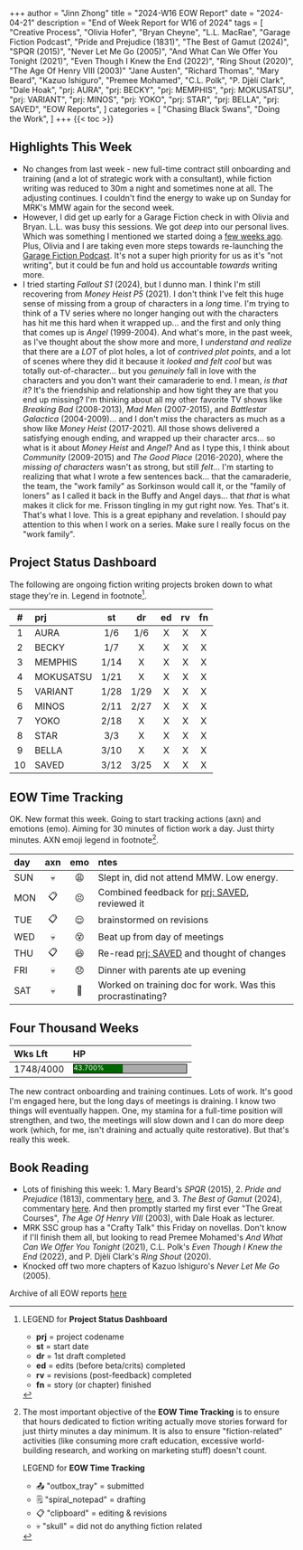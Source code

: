 +++
author = "Jinn Zhong"
title = "2024-W16 EOW Report"
date = "2024-04-21"
description = "End of Week Report for W16 of 2024"
tags = [
    "Creative Process",
    "Olivia Hofer",
    "Bryan Cheyne",
    "L.L. MacRae",
    "Garage Fiction Podcast",
    "Pride and Prejudice (1831)",
    "The Best of Gamut (2024)",
    "SPQR (2015)",
    "Never Let Me Go (2005)",
    "And What Can We Offer You Tonight (2021)",
    "Even Though I Knew the End (2022)",
    "Ring Shout (2020)",
    "The Age Of Henry VIII (2003)"
    "Jane Austen",
    "Richard Thomas",
    "Mary Beard",
    "Kazuo Ishiguro",
    "Premee Mohamed",
    "C.L. Polk",
    "P. Djèlí Clark",
    "Dale Hoak",
    "prj: AURA",
    "prj: BECKY",
    "prj: MEMPHIS",
    "prj: MOKUSATSU",
    "prj: VARIANT",
    "prj: MINOS",
    "prj: YOKO",
    "prj: STAR",
    "prj: BELLA",
    "prj: SAVED",
    "EOW Reports",
]
categories = [
    "Chasing Black Swans",
    "Doing the Work",
]
+++
{{< toc >}}

## Highlights This Week

* No changes from last week - new full-time contract still onboarding and training (and a lot of strategic work with a consultant), while fiction writing was reduced to 30m a night and sometimes none at all. The adjusting continues. I couldn't find the energy to wake up on Sunday for MRK's MMW again for the second week.
* However, I did get up early for a Garage Fiction check in with Olivia and Bryan. L.L. was busy this sessions. We got _deep_ into our personal lives. Which was something I mentioned we started doing a [few weeks ago](https://journal.jinnzhong.com/2024-w08-eow-report/). Plus, Olivia and I are taking even more steps towards re-launching the [Garage Fiction Podcast](http://garagefiction.com). It's not a super high priority for us as it's "not writing", but it could be fun and hold us accountable _towards_ writing more.
* I tried starting _Fallout S1_ (2024), but I dunno man. I think I'm still recovering from _Money Heist P5_ (2021). I don't think I've felt this huge sense of missing from a group of characters in a _long_ time. I'm trying to think of a TV series where no longer hanging out with the characters has hit me this hard when it wrapped up... and the first and only thing that comes up is _Angel_ (1999-2004). And what's more, in the past week, as I've thought about the show more and more, I _understand and realize_ that there are a _LOT_ of plot holes, a lot of _contrived plot points_, and a lot of scenes where they did it because it _looked and felt cool_ but was totally out-of-character... but you _genuinely_ fall in love with the characters and you don't want their camaraderie to end. I mean, _is that it?_ It's the friendship and relationship and how tight they are that you end up missing? I'm thinking about all my other favorite TV shows like _Breaking Bad_ (2008-2013), _Mad Men_ (2007-2015), and _Battlestar Galactica_ (2004-2009)... and I don't _miss_ the characters as much as a show like _Money Heist_ (2017-2021). All those shows delivered a satisfying enough ending, and wrapped up their character arcs... so what is it about _Money Heist_ and _Angel_? And as I type this, I think about _Community_ (2009-2015) and _The Good Place_ (2016-2020), where the _missing of characters_ wasn't as strong, but still _felt_... I'm starting to realizing that what I wrote a few sentences back... that the camaraderie, the team, the "work family" as Sorkinson would call it, or the "family of loners" as I called it back in the Buffy and Angel days... that _that_ is what makes it click for me. Frisson tingling in my gut right now. Yes. That's it. That's what I love. This is a great epiphany and revelation. I should pay attention to this when I work on a series. Make sure I really focus on the "work family".

## Project Status Dashboard

The following are ongoing fiction writing projects broken down to what stage they're in. Legend in footnote[^1].

| # | prj | st | dr | ed | rv | fn | 
| :---: | :--- | :---: | :---: | :---: |  :---: |  :---: |
| 1 | AURA | 1/6 | 1/6 | X | X | X | 
| 2 | BECKY | 1/7 | X | X | X | X | 
| 3 | MEMPHIS | 1/14 | X | X | X | X | 
| 4 | MOKUSATSU | 1/21 | X | X | X | X | 
| 5 | VARIANT | 1/28 | 1/29 | X | X | X | X | 
| 6 | MINOS | 2/11 | 2/27 | X | X | X | X | 
| 7 | YOKO | 2/18 | X | X | X | X | X | 
| 8 | STAR | 3/3 | X | X | X | X | X | 
| 9 | BELLA | 3/10 | X | X | X | X | X |
| 10 | SAVED | 3/12 | 3/25 | X | X | X | X |

## EOW Time Tracking

OK. New format this week. Going to start tracking actions (axn) and emotions (emo). Aiming for 30 minutes of fiction work a day. Just thirty minutes. AXN emoji legend in footnote[^2].

| day | axn | emo | ntes |
| :--- | :---: | :---: | :--- |
| SUN | :skull: | :weary: | Slept in, did not attend MMW. Low energy. |
| MON | :clipboard: | :persevere: | Combined feedback for [prj: SAVED](https://journal.jinnzhong.com/tags/prj-saved/), reviewed it |
| TUE | :clipboard: | :relieved: | brainstormed on revisions |
| WED | :skull: | :dizzy_face: | Beat up from day of meetings |
| THU | :clipboard: | :satisfied: | Re-read [prj: SAVED](https://journal.jinnzhong.com/tags/prj-saved/) and thought of changes |
| FRI | :skull: | :disappointed: | Dinner with parents ate up evening |
| SAT | :skull: | :grimacing: | Worked on training doc for work. Was this procrastinating? |

## Four Thousand Weeks

| Wks Lft | HP |
| :--- | :--- |
| 1748/4000 | <div style="width:200px;height:15px;background:#AAAAAA;border:1.3px solid #000000;"><div style="width:43.700%;height:15px;background:#006600;font-size:12px; color:white; line-height:12px;">43.700%</div></div> |

The new contract onboarding and training continues. Lots of work. It's good I'm engaged here, but the long days of meetings is draining. I know two things will eventually happen. One, my stamina for a full-time position will strengthen, and two, the meetings will slow down and I can do more deep work (which, for me, isn't draining and actually quite restorative). But that's really this week.

## Book Reading

* Lots of finishing this week: 1. Mary Beard's _SPQR_ (2015), 2. _Pride and Prejudice_ (1813), commentary [here](https://journal.jinnzhong.com/commentary-pride-and-prejudice-1813/), and 3. _The Best of Gamut_ (2024), commentary [here](https://journal.jinnzhong.com/commentary-the-best-of-gamut-2024/). And then promptly started my first ever "The Great Courses", _The Age Of Henry VIII_ (2003), with Dale Hoak as lecturer.
* MRK SSC group has a "Crafty Talk" this Friday on novellas. Don't know if I'll finish them all, but looking to read Premee Mohamed's _And What Can We Offer You Tonight_ (2021), C.L. Polk's _Even Though I Knew the End_ (2022), and P. Djèlí Clark's _Ring Shout_ (2020).
* Knocked off two more chapters of Kazuo Ishiguro's _Never Let Me Go_ (2005).
  
Archive of all EOW reports [here](https://journal.jinnzhong.com/tags/eow-reports/)

[^1]: LEGEND for **Project Status Dashboard**

    * **prj** = project codename
    * **st** = start date
    * **dr** = 1st draft completed
    * **ed** = edits (before beta/crits) completed
    * **rv** = revisions (post-feedback) completed
    * **fn** = story (or chapter) finished

[^2]: The most important objective of the **EOW Time Tracking** is to ensure that hours dedicated to  fiction writing actually move stories forward for just thirty minutes a day minimum. It is also to ensure "fiction-related" activities (like consuming more craft education, excessive world-building research, and working on marketing stuff) doesn't count.
    
    LEGEND for **EOW Time Tracking**
    * 📤 "outbox_tray" = submitted
    * 🗒️ "spiral_notepad" = drafting
    * 📋 "clipboard" = editing & revisions
    * 💀 "skull" = did not do anything fiction related


